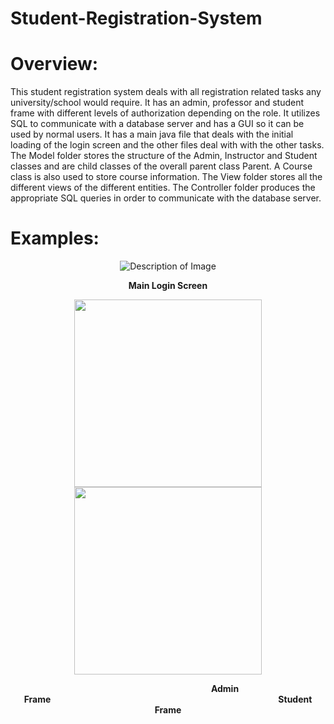 # Student-Registration-System
# Overview:
This student registration system deals with all registration related tasks any university/school would require. It has an admin, professor and student frame with different levels of authorization depending on the role. It utilizes SQL to communicate with a database server and has a GUI so it can be used by normal users. It has a main java file that deals with the initial loading of the login screen and the other files deal with with the other tasks. The Model folder stores the structure of the Admin, Instructor and Student classes and are child classes of the overall parent class Parent. A Course class is also used to store course information. The View folder stores all the different views of the different entities. The Controller folder produces the appropriate SQL queries in order to communicate with the database server. 
# Examples:
<p align="center"> 
  <img src="https://github.com/Amrtamer711/Student-Registration-System/assets/131773782/70c590a8-643a-41f3-862b-153a995d1330" alt="Description of Image">
</p>
<p align="center"><strong>Main Login Screen</strong></p>
<div style="display: flex; justify-content: space-between;">
    <div style="text-align: center;">
        <img src="https://github.com/Amrtamer711/Student-Registration-System/assets/131773782/a9b8c6d7-d7f0-4f6b-8183-92ebc8bcb5ca" height=300 width="300"/> <img src="https://github.com/Amrtamer711/Student-Registration-System/assets/131773782/ffd255a7-e5cf-4fe2-9bd5-3b06a2f31ad5" height=300 width="300"/>
        <p><strong>&emsp;&emsp;&emsp;&emsp;&emsp;&emsp;&emsp;&emsp;&emsp;&emsp;&emsp;&emsp;&emsp;Admin Frame&emsp;&emsp;&emsp;&emsp;&emsp;&emsp;&emsp;&emsp;&emsp;&emsp;&emsp;&emsp;&emsp;&emsp;&emsp;&emsp;&emsp;&emsp;&emsp;&emsp;&emsp;&emsp;&emsp;&emsp;&emsp;&emsp;Student Frame</strong></p>
    </div>
</div>

